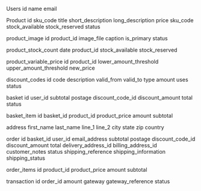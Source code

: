 Users
    id
    name
    email

Product
    id
    sku_code
    title
    short_description
    long_description
    price
    sku_code
    stock_available
    stock_reserved
    status

product_image
    id
    product_id
    image_file
    caption
    is_primary
    status

product_stock_count
    date
    product_id
    stock_available
    stock_reserved

product_variable_price
    id
    product_id
    lower_amount_threshold
    upper_amount_threshold
    new_price

discount_codes
    id
    code
    description
    valid_from
    valid_to
    type
    amount
    uses
    status

basket
    id
    user_id
    <!-- order_id -->
    subtotal
    postage
    discount_code_id
    discount_amount
    total
    status

basket_item
    id
    basket_id
    product_id
    product_price
    amount
    subtotal

address
    first_name
    last_name
    line_1
    line_2
    city
    state
    zip
    country

order
    id
    basket_id
    user_id
    email_address
    subtotal
    postage
    discount_code_id
    discount_amount
    total
    delivery_address_id
    billing_address_id
    customer_notes
    status
    shipping_reference
    shipping_information
    shipping_status

order_items
    id
    product_id
    product_price
    amount
    subtotal

transaction
    id
    order_id
    amount
    gateway
    gateway_reference
    status

